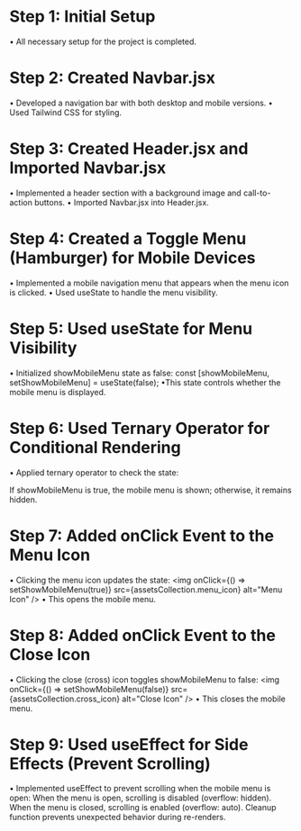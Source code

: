 # Step 1: Initial Setup
• All necessary setup for the project is completed.

# Step 2: Created Navbar.jsx
• Developed a navigation bar with both desktop and mobile versions.
• Used Tailwind CSS for styling.

# Step 3: Created Header.jsx and Imported Navbar.jsx
• Implemented a header section with a background image and call-to-action buttons.
• Imported Navbar.jsx into Header.jsx.

# Step 4: Created a Toggle Menu (Hamburger) for Mobile Devices
• Implemented a mobile navigation menu that appears when the menu icon is clicked.
• Used useState to handle the menu visibility.

# Step 5: Used useState for Menu Visibility
• Initialized showMobileMenu state as false:
  const [showMobileMenu, setShowMobileMenu] = useState(false);
•This state controls whether the mobile menu is displayed.

# Step 6: Used Ternary Operator for Conditional Rendering
• Applied ternary operator to check the state:
<div className={`md:hidden ${showMobileMenu ? "fixed w-full h-screen" : "hidden"}`}>
If showMobileMenu is true, the mobile menu is shown; otherwise, it remains hidden.

# Step 7: Added onClick Event to the Menu Icon
• Clicking the menu icon updates the state:
<img onClick={() => setShowMobileMenu(true)} src={assetsCollection.menu_icon} alt="Menu Icon" />
• This opens the mobile menu.

# Step 8: Added onClick Event to the Close Icon
• Clicking the close (cross) icon toggles showMobileMenu to false:
<img onClick={() => setShowMobileMenu(false)} src={assetsCollection.cross_icon} alt="Close Icon" />
• This closes the mobile menu.

# Step 9: Used useEffect for Side Effects (Prevent Scrolling)
• Implemented useEffect to prevent scrolling when the mobile menu is open:
When the menu is open, scrolling is disabled (overflow: hidden).
When the menu is closed, scrolling is enabled (overflow: auto).
Cleanup function prevents unexpected behavior during re-renders.

